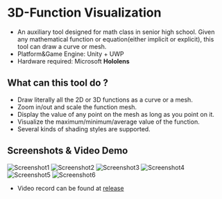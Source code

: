 # 3D-Function Visualization
- An auxiliary tool designed for math class in senior high school. Given any mathematical function or equation(either implicit or explicit), this tool can draw a curve or mesh.
- Platform&Game Engine: Unity + UWP
- Hardware required: Microsoft **Hololens**

## What can this tool do ?
- Draw literally all the 2D or 3D functions as a curve or a mesh.
- Zoom in/out and scale the function mesh.
- Display the value of any point on the mesh as long as you point on it.
- Visualize the maximum/minimum/average value of the function.
- Several kinds of shading styles are supported. 

## Screenshots & Video Demo
![Screenshot1](https://raw.githubusercontent.com/wiki/rebas777/3D-Function-Visualization/Screenshot1.jpg)
![Screenshot2](https://raw.githubusercontent.com/wiki/rebas777/3D-Function-Visualization/Screenshot2.jpg)
![Screenshot3](https://raw.githubusercontent.com/wiki/rebas777/3D-Function-Visualization/Screenshot3.jpg)
![Screenshot4](https://raw.githubusercontent.com/wiki/rebas777/3D-Function-Visualization/Screenshot4.jpg)
![Screenshot5](https://raw.githubusercontent.com/wiki/rebas777/3D-Function-Visualization/Screenshot5.jpg)
![Screenshot6](https://raw.githubusercontent.com/wiki/rebas777/3D-Function-Visualization/Screenshot6.jpg)

- Video record can be found at [release]()
